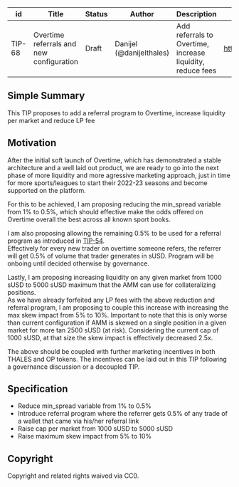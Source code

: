 | id | Title | Status | Author | Description | Discussions to | Created |
| ----------- | ----------- | ----------- | ----------- | ----------- | ----------- | ----------- |
| TIP-68 | Overtime referrals and new configuration| Draft | Danijel (@danijelthales) | Add referrals to Overtime, increase liquidity, reduce fees | https://discord.gg/8bzFdpGTrp | 2022-07-18
 
## Simple Summary
 
This TIP proposes to add a referral program to Overtime, increase liquidity per market and reduce LP fee
 
 ## Motivation

After the initial soft launch of Overtime, which has demonstrated a stable architecture and a well laid out product, we are ready to go into the next phase of more liquidity and more agressive marketing approach, just in time for more sports/leagues to start their 2022-23 seasons and become supported on the platform.
    
For this to be achieved, I am proposing reducing the min_spread variable from 1% to 0.5%, which should effective make the odds offered on Overtime overall the best across all known sport books.  
  
I am also proposing allowing the remaining 0.5% to be used for a referral program as introduced in [TIP-54](https://github.com/thales-markets/thales-improvement-proposals/blob/main/TIPs/TIP-54.md).  
Effectively for every new trader on overtime someone refers, the referrer will get 0.5% of volume that trader generates in sUSD. Program will be onboing until decided otherwise by governance.  

Lastly, I am proposing increasing liquidity on any given market from 1000 sUSD to 5000 sUSD maximum that the AMM can use for collateralizing positions.  
As we have already forfeited any LP fees with the above reduction and referral program, I am proposing to couple this increase with increasing the max skew impact from 5% to 10%. Important to note that this is only worse than current configuration if AMM is skewed on a single position in a given market for more tan 2500 sUSD (at risk).  Considering the current cap of 1000 sUSD, at that size the skew impact is effectively decreased 2.5x.    

The above should be coupled with further marketing incentives in both THALES and OP tokens. The incentives can be laid out in this TIP following a governance discussion or a decoupled TIP.      

## Specification

- Reduce min_spread variable from 1% to 0.5%  
- Introduce referral program where the referrer gets 0.5% of any trade of a wallet that came via his/her referral link  
- Raise cap per market from 1000 sUSD to 5000 sUSD  
- Raise maximum skew impact from 5% to 10%  
 
## Copyright
 
Copyright and related rights waived via CC0.
 


